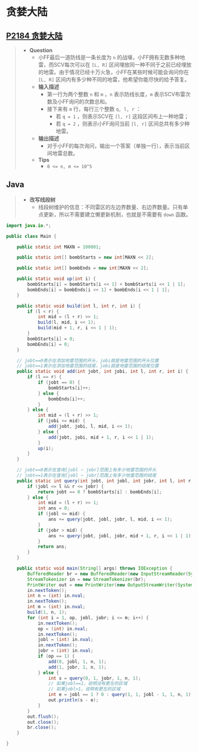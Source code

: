 # 贪婪大陆

## [P2184 贪婪大陆](https://www.luogu.com.cn/problem/P2184)

> - **Question**
>   - 小FF最后一道防线是一条长度为 `n` 的战壕，小FF拥有无数多种地雷，而SCV每次可以在 `[L, R]` 区间埋放同一种不同于之前已经埋放的地雷。由于情况已经十万火急，小FF在某些时候可能会询问你在 `[L, R]` 区间内有多少种不同的地雷，他希望你能尽快的给予答复。
>   - **输入描述**
>     - 第一行为两个整数 `n` 和 `m` ，`n` 表示防线长度，`m` 表示SCV布雷次数及小FF询问的次数总和。
>     - 接下来有 `m` 行，每行三个整数 `q, l, r` ：
>       - 若 `q = 1` ，则表示SCV在 `[l, r]` 这段区间布上一种地雷；
>       - 若 `q = 2` ，则表示小FF询问当前 `[l, r]` 区间总共有多少种地雷。
>   - **输出描述**
>     - 对于小FF的每次询问，输出一个答案（单独一行），表示当前区间地雷总数。
>   - **Tips**
>     - `0 <= n, m <= 10^5`

## Java

> - **改写线段树**
>   - 线段树维护的信息：不同雷区的左边界数量、右边界数量。只有单点更新，所以不需要建立懒更新机制，也就是不需要有 `down` 函数。

```java
import java.io.*;

public class Main {

    public static int MAXN = 100001;

    public static int[] bombStarts = new int[MAXN << 2];

    public static int[] bombEnds = new int[MAXN << 2];

    public static void up(int i) {
        bombStarts[i] = bombStarts[i << 1] + bombStarts[i << 1 | 1];
        bombEnds[i] = bombEnds[i << 1] + bombEnds[i << 1 | 1];
    }

    public static void build(int l, int r, int i) {
        if (l < r) {
            int mid = (l + r) >> 1;
            build(l, mid, i << 1);
            build(mid + 1, r, i << 1 | 1);
        }
        bombStarts[i] = 0;
        bombEnds[i] = 0;
    }

    // jobt==0表示在添加地雷范围的开头，jobi就是地雷范围的开头位置
    // jobt==1表示在添加地雷范围的结尾，jobi就是地雷范围的结尾位置
    public static void add(int jobt, int jobi, int l, int r, int i) {
        if (l == r) {
            if (jobt == 0) {
                bombStarts[i]++;
            } else {
                bombEnds[i]++;
            }
        } else {
            int mid = (l + r) >> 1;
            if (jobi <= mid) {
                add(jobt, jobi, l, mid, i << 1);
            } else {
                add(jobt, jobi, mid + 1, r, i << 1 | 1);
            }
            up(i);
        }
    }

    // jobt==0表示在查询[jobl ~ jobr]范围上有多少地雷范围的开头
    // jobt==1表示在查询[jobl ~ jobr]范围上有多少地雷范围的结尾
    public static int query(int jobt, int jobl, int jobr, int l, int r, int i) {
        if (jobl <= l && r <= jobr) {
            return jobt == 0 ? bombStarts[i] : bombEnds[i];
        } else {
            int mid = (l + r) >> 1;
            int ans = 0;
            if (jobl <= mid) {
                ans += query(jobt, jobl, jobr, l, mid, i << 1);
            }
            if (jobr > mid) {
                ans += query(jobt, jobl, jobr, mid + 1, r, i << 1 | 1);
            }
            return ans;
        }
    }

    public static void main(String[] args) throws IOException {
        BufferedReader br = new BufferedReader(new InputStreamReader(System.in));
        StreamTokenizer in = new StreamTokenizer(br);
        PrintWriter out = new PrintWriter(new OutputStreamWriter(System.out));
        in.nextToken();
        int n = (int) in.nval;
        in.nextToken();
        int m = (int) in.nval;
        build(1, n, 1);
        for (int i = 1, op, jobl, jobr; i <= m; i++) {
            in.nextToken();
            op = (int) in.nval;
            in.nextToken();
            jobl = (int) in.nval;
            in.nextToken();
            jobr = (int) in.nval;
            if (op == 1) {
                add(0, jobl, 1, n, 1);
                add(1, jobr, 1, n, 1);
            } else {
                int s = query(0, 1, jobr, 1, n, 1);
                // 如果jobl==1，说明没有更左的区域
                // 如果jobl>1，说明有更左的区域
                int e = jobl == 1 ? 0 : query(1, 1, jobl - 1, 1, n, 1);
                out.println(s - e);
            }
        }
        out.flush();
        out.close();
        br.close();
    }

}
```
